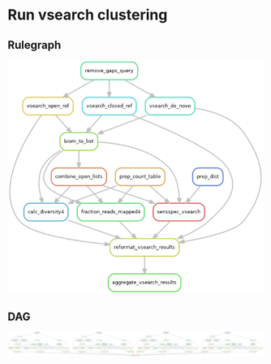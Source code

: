 # Run vsearch clustering

## Rulegraph

![](../../figures/rulegraph_vsearch.png)

## DAG

![](../../figures/dag_vsearch.png)
